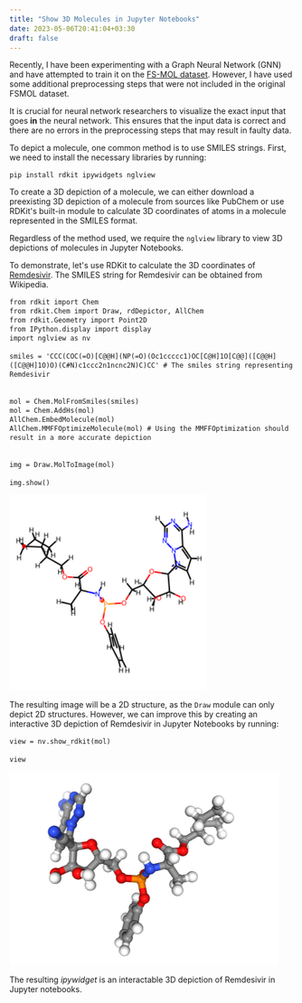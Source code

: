 ```yaml
---
title: "Show 3D Molecules in Jupyter Notebooks"
date: 2023-05-06T20:41:04+03:30
draft: false
---
```

Recently, I have been experimenting with a Graph Neural Network (GNN) and have attempted to train it on the [FS-MOL dataset](https://github.com/microsoft/FS-Mol). However, I have used some additional preprocessing steps that were not included in the original FSMOL dataset.

It is crucial for neural network researchers to visualize the exact input that goes **in** the neural network. This ensures that the input data is correct and there are no errors in the preprocessing steps that may result in faulty data.

To depict a molecule, one common method is to use SMILES strings. First, we need to install the necessary libraries by running:



```
pip install rdkit ipywidgets nglview
```


To create a 3D depiction of a molecule, we can either download a preexisting 3D depiction of a molecule from sources like PubChem or use RDKit's built-in module to calculate 3D coordinates of atoms in a molecule represented in the SMILES format.

Regardless of the method used, we require the `nglview` library to view 3D depictions of molecules in Jupyter Notebooks.

To demonstrate, let's use RDKit to calculate the 3D coordinates of [Remdesivir](https://en.wikipedia.org/wiki/Remdesivir). The SMILES string for Remdesivir can be obtained from Wikipedia.

```
from rdkit import Chem
from rdkit.Chem import Draw, rdDepictor, AllChem
from rdkit.Geometry import Point2D
from IPython.display import display
import nglview as nv

smiles = 'CCC(COC(=O)[C@@H](NP(=O)(Oc1ccccc1)OC[C@H]1O[C@@]([C@@H]([C@@H]1O)O)(C#N)c1ccc2n1ncnc2N)C)CC' # The smiles string representing Remdesivir


mol = Chem.MolFromSmiles(smiles)
mol = Chem.AddHs(mol)
AllChem.EmbedMolecule(mol)
AllChem.MMFFOptimizeMolecule(mol) # Using the MMFFOptimization should result in a more accurate depiction


img = Draw.MolToImage(mol)

img.show()
```
![2D Depiction of Remdesivir](./remdesivir-2d.png)

The resulting image will be a 2D structure, as the `Draw` module can only depict 2D structures. However, we can improve this by creating an interactive 3D depiction of Remdesivir in Jupyter Notebooks by running:


```
view = nv.show_rdkit(mol)

view
```
![3D Depiction of Remdesivir](./remdesivir-3d.png)

The resulting _ipywidget_ is an interactable 3D depiction of Remdesivir in Jupyter notebooks.